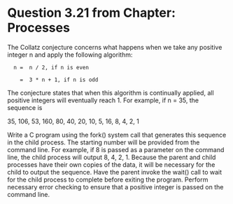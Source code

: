 # Question 3.21 from Chapter: Processes

The Collatz conjecture concerns what happens when we take any positive integer n and apply the following algorithm:

      n =  n ∕ 2, if n is even
     
        =  3 * n + 1, if n is odd
      
The conjecture states that when this algorithm is continually applied, all positive integers will eventually reach 1. For example, if n = 35, the sequence is

  35, 106, 53, 160, 80, 40, 20, 10, 5, 16, 8, 4, 2, 1
  
Write a C program using the fork() system call that generates this sequence in the child process. The starting number will be provided from the command line. For example, if 8 is passed as a parameter on the command line, the child process will output 8, 4, 2, 1. Because the parent and child processes have their own copies of the data, it will be necessary for the child to output the sequence. Have the parent invoke the wait() call to wait for the child process to complete before exiting the program. Perform necessary error checking to ensure that a positive integer is passed on the command line.
